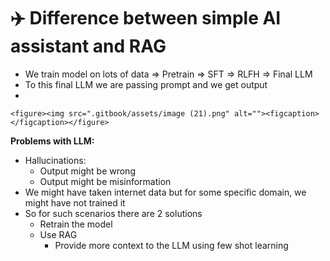 # ✈️ Difference between simple AI assistant and RAG

* We train model on lots of data ⇒ Pretrain ⇒ SFT ⇒ RLFH ⇒ Final LLM
* To this final LLM we are passing prompt and we get output
*

```
<figure><img src=".gitbook/assets/image (21).png" alt=""><figcaption></figcaption></figure>
```

**Problems with LLM:**

* Hallucinations:
  * Output might be wrong
  * Output might be misinformation
* We might have taken internet data but for some specific domain, we might have not trained it
* So for such scenarios there are 2 solutions
  * Retrain the model
  * Use RAG
    * Provide more context to the LLM using few shot learning
